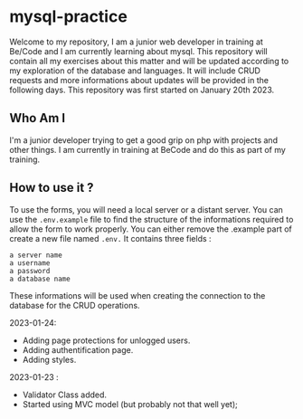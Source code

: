 # mysql-practice

Welcome to my repository, I am a junior web developer in training at Be/Code and I am currently learning about mysql. This repository will contain all my exercises about this matter and will be updated according to my exploration of the database and languages. It will include CRUD requests and more informations about updates will be provided in the following days. This repository was first started on January 20th 2023. 

## Who Am I

I'm a junior developer trying to get a good grip on php with projects and other things. I am currently in training at BeCode and do this as part of my training.

## How to use it ?

To use the forms, you will need a local server or a distant server. You can use the ```.env.example``` file to find the structure of the informations required to allow the form to work properly. You can either remove the .example part of create a new file named ```.env.``` It contains three fields :

    a server name
    a username
    a password
    a database name

These informations will be used when creating the connection to the database for the CRUD operations.

2023-01-24:
- Adding page protections for unlogged users.
- Adding authentification page.
- Adding styles.


2023-01-23 : 
- Validator Class added.
- Started using MVC model (but probably not that well yet);


